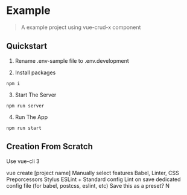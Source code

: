 # Example

> A example project using vue-crud-x component


## Quickstart

1. Rename .env-sample file to .env.development

2. Install packages

```
npm i
```

3. Start The Server

```
npm run server
```

4. Run The App

```
npm run start
```


## Creation From Scratch

Use vue-cli 3

vue create [project name]
Manually select features
Babel, Linter, CSS Preporcessors
Stylus
ESLint + Standard config
Lint on save
dedicated config file (for babel, postcss, eslint, etc)
Save this as a preset? N

